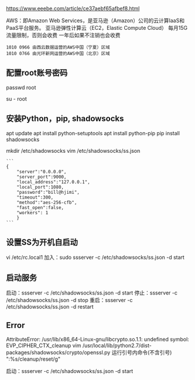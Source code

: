 https://www.eeebe.com/article/ce37aebf65afbef8.html


AWS：即Amazon Web Services，是亚马逊（Amazon）公司的云计算IaaS和PaaS平台服务。
亚马逊弹性计算云（EC2，Elastic Compute Cloud）
    每月15G流量限制，否则会收费
    一年后如果不注销也会收费

    1010 0966 由西云数据运营的AWS中国（宁夏）区域
    1010 0766 由光环新网运营的AWS中国（北京）区域

## 配置root账号密码

passwd root

su - root

## 安装Python，pip, shadowsocks

apt update
apt install python-setuptools
apt install python-pip
pip install shadowsocks


mkdir /etc/shadowsocks
vim /etc/shadowsocks/ss.json

    ```
    {
        "server":"0.0.0.0",
        "server_port":9000,
        "local_address":"127.0.0.1",
        "local_port":1080,
        "password":"bill@hjimi",
        "timeout":300,
        "method":"aes-256-cfb",
        "fast_open":false,
        "workers": 1
        }
    ```

## 设置SS为开机自启动

vi /etc/rc.local1
加入：sudo ssserver -c /etc/shadowsocks/ss.json -d start


## 启动服务

启动：ssserver -c /etc/shadowsocks/ss.json -d start 
停止：ssserver -c /etc/shadowsocks/ss.json -d stop 
重启：ssserver -c /etc/shadowsocks/ss.json -d restart

## Error

AttributeError: /usr/lib/x86_64-Linux-gnu/libcrypto.so.1.1: undefined symbol: EVP_CIPHER_CTX_cleanup
    vim /usr/local/lib/python2.7/dist-packages/shadowsocks/crypto/openssl.py
    运行引号内命令(不含引号) ":%s/cleanup/reset/g"

启动：ssserver -c /etc/shadowsocks/ss.json -d start 
